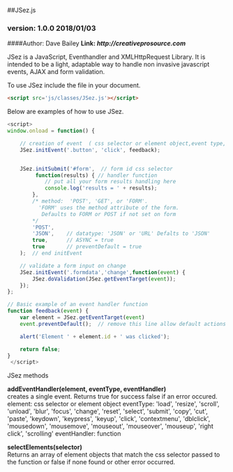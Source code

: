   ##JSez.js
  ### version: 1.0.0 2018/01/03
  ####Author: Dave Bailey
  **Link: _http://creativeprosource.com_**
  

 JSez is a JavaScript, Eventhandler and XMLHttpRequest Library.
 It is intended to be a light, adaptable way to handle
 non invasive javascript events, AJAX and form validation.
 
 To use JSez include the file in your document.
 ```HTML
 <script src='js/classes/JSez.js'></script>
 ```
Below are examples of how to use JSez.
 ```javascript
 <script>
 window.onload = function() {
 
     // creation of event  ( css selector or element object,event type, handler function )
     JSez.initEvent('.button', 'click', feedback);
 
 
     JSez.initSubmit('#form',  // form id css selector
          function(results) { // handler function
             // put all your form results handling here
             console.log('results = ' + results);
         },
         /* method:  'POST', 'GET', or 'FORM'.  
           'FORM' uses the method attribute of the form. 
            Defaults to FORM or POST if not set on form 
         */
         'POST',
         'JSON', 	// datatype: 'JSON' or 'URL' Defalts to 'JSON'         
         true,   	// ASYNC = true
         true    	// preventDefault = true
     );  // end initEvent
 
     // validate a form input on change
     JSez.initEvent('.formdata','change',function(event) {
         JSez.doValidation(JSez.getEventTarget(event));
     });
 };
 
 // Basic example of an event handler function
 function feedback(event) {
     var element = JSez.getEventTarget(event)
     event.preventDefault();  // remove this line allow default actions like form submission or links going to href
 
     alert('Element ' + element.id + ' was clicked');
 
     return false;
 }
  </script>
```
 
JSez methods

**addEventHandler(element, eventType, eventHandler)**<br>
creates a single event. Returns true for success false if an error occured.<br>
element: css selector or element object
eventType: 'load', 'resize', 'scroll', 'unload', 'blur', 'focus', 'change', 'reset', 'select', 'submit', 'copy', 'cut', 'paste', 'keydown', 'keypress', 'keyup', 'click', 'contextmenu', 'dblclick', 'mousedown', 'mousemove', 'mouseout', 'mouseover', 'mouseup', 'right click', 'scrolling'
eventHandler: function

**selectElements(selector)**<br>
Returns an array of element objects that match the css selector passed to the function or false if none found or other error occurred.
